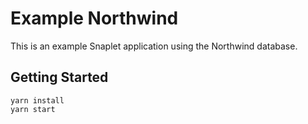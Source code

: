 # Example Northwind

This is an example Snaplet application using the Northwind database.

## Getting Started

```terminal
yarn install
yarn start
```

